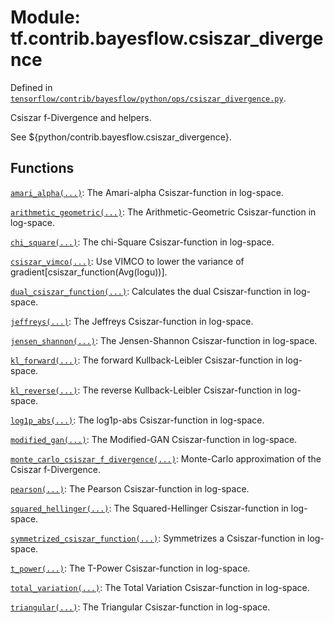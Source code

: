 <div itemscope itemtype="http://developers.google.com/ReferenceObject">
<meta itemprop="name" content="tf.contrib.bayesflow.csiszar_divergence" />
</div>

# Module: tf.contrib.bayesflow.csiszar_divergence



Defined in [`tensorflow/contrib/bayesflow/python/ops/csiszar_divergence.py`](https://www.tensorflow.org/code/tensorflow/contrib/bayesflow/python/ops/csiszar_divergence.py).

Csiszar f-Divergence and helpers.

See ${python/contrib.bayesflow.csiszar_divergence}.

## Functions

[`amari_alpha(...)`](../../../tf/contrib/bayesflow/csiszar_divergence/amari_alpha.md): The Amari-alpha Csiszar-function in log-space.

[`arithmetic_geometric(...)`](../../../tf/contrib/bayesflow/csiszar_divergence/arithmetic_geometric.md): The Arithmetic-Geometric Csiszar-function in log-space.

[`chi_square(...)`](../../../tf/contrib/bayesflow/csiszar_divergence/chi_square.md): The chi-Square Csiszar-function in log-space.

[`csiszar_vimco(...)`](../../../tf/contrib/bayesflow/csiszar_divergence/csiszar_vimco.md): Use VIMCO to lower the variance of gradient[csiszar_function(Avg(logu))].

[`dual_csiszar_function(...)`](../../../tf/contrib/bayesflow/csiszar_divergence/dual_csiszar_function.md): Calculates the dual Csiszar-function in log-space.

[`jeffreys(...)`](../../../tf/contrib/bayesflow/csiszar_divergence/jeffreys.md): The Jeffreys Csiszar-function in log-space.

[`jensen_shannon(...)`](../../../tf/contrib/bayesflow/csiszar_divergence/jensen_shannon.md): The Jensen-Shannon Csiszar-function in log-space.

[`kl_forward(...)`](../../../tf/contrib/bayesflow/csiszar_divergence/kl_forward.md): The forward Kullback-Leibler Csiszar-function in log-space.

[`kl_reverse(...)`](../../../tf/contrib/bayesflow/csiszar_divergence/kl_reverse.md): The reverse Kullback-Leibler Csiszar-function in log-space.

[`log1p_abs(...)`](../../../tf/contrib/bayesflow/csiszar_divergence/log1p_abs.md): The log1p-abs Csiszar-function in log-space.

[`modified_gan(...)`](../../../tf/contrib/bayesflow/csiszar_divergence/modified_gan.md): The Modified-GAN Csiszar-function in log-space.

[`monte_carlo_csiszar_f_divergence(...)`](../../../tf/contrib/bayesflow/csiszar_divergence/monte_carlo_csiszar_f_divergence.md): Monte-Carlo approximation of the Csiszar f-Divergence.

[`pearson(...)`](../../../tf/contrib/bayesflow/csiszar_divergence/pearson.md): The Pearson Csiszar-function in log-space.

[`squared_hellinger(...)`](../../../tf/contrib/bayesflow/csiszar_divergence/squared_hellinger.md): The Squared-Hellinger Csiszar-function in log-space.

[`symmetrized_csiszar_function(...)`](../../../tf/contrib/bayesflow/csiszar_divergence/symmetrized_csiszar_function.md): Symmetrizes a Csiszar-function in log-space.

[`t_power(...)`](../../../tf/contrib/bayesflow/csiszar_divergence/t_power.md): The T-Power Csiszar-function in log-space.

[`total_variation(...)`](../../../tf/contrib/bayesflow/csiszar_divergence/total_variation.md): The Total Variation Csiszar-function in log-space.

[`triangular(...)`](../../../tf/contrib/bayesflow/csiszar_divergence/triangular.md): The Triangular Csiszar-function in log-space.

